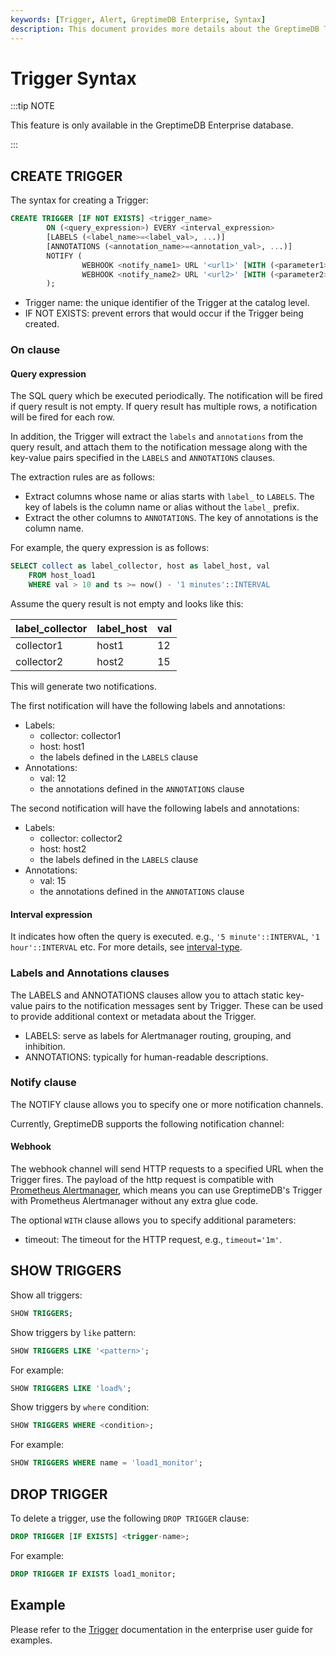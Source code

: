 ```yaml
---
keywords: [Trigger, Alert, GreptimeDB Enterprise, Syntax]
description: This document provides more details about the GreptimeDB Trigger.
---
```


# Trigger Syntax

:::tip NOTE

This feature is only available in the GreptimeDB Enterprise database.

:::


## CREATE TRIGGER

The syntax for creating a Trigger:

```sql
CREATE TRIGGER [IF NOT EXISTS] <trigger_name>
        ON (<query_expression>) EVERY <interval_expression>
        [LABELS (<label_name>=<label_val>, ...)]
        [ANNOTATIONS (<annotation_name>=<annotation_val>, ...)]
        NOTIFY (
                WEBHOOK <notify_name1> URL '<url1>' [WITH (<parameter1>=<value1>, ...)],
                WEBHOOK <notify_name2> URL '<url2>' [WITH (<parameter2>=<value2>, ...)]
        );
```

- Trigger name: the unique identifier of the Trigger at the catalog level.
- IF NOT EXISTS: prevent errors that would occur if the Trigger being created.

### On clause

#### Query expression

The SQL query which be executed periodically. The notification will be fired
if query result is not empty. If query result has multiple rows, a notification
will be fired for each row.

In addition, the Trigger will extract the `labels` and `annotations` from the
query result, and attach them to the notification message along with the key-value
pairs specified in the `LABELS` and `ANNOTATIONS` clauses.

The extraction rules are as follows:

- Extract columns whose name or alias starts with `label_` to `LABELS`. The key
    of labels is the column name or alias without the `label_` prefix.
- Extract the other columns to `ANNOTATIONS`. The key of annotations is the
    column name.

For example, the query expression is as follows:

```sql
SELECT collect as label_collector, host as label_host, val
    FROM host_load1
    WHERE val > 10 and ts >= now() - '1 minutes'::INTERVAL
```

Assume the query result is not empty and looks like this:

| label_collector  | label_host | val |
|------------------|------------|-----|
| collector1       | host1      | 12  |
| collector2       | host2      | 15  |

This will generate two notifications.

The first notification will have the following labels and annotations:

- Labels:
    - collector: collector1
    - host: host1
    - the labels defined in the `LABELS` clause
- Annotations:
    - val: 12
    - the annotations defined in the `ANNOTATIONS` clause

The second notification will have the following labels and annotations:

- Labels:
    - collector: collector2
    - host: host2
    - the labels defined in the `LABELS` clause
- Annotations:
    - val: 15
    - the annotations defined in the `ANNOTATIONS` clause
        
#### Interval expression

It indicates how often the query is executed. e.g., `'5 minute'::INTERVAL`,
`'1 hour'::INTERVAL` etc. For more details, see [interval-type](/reference/sql/data-types.md#interval-type).

### Labels and Annotations clauses

The LABELS and ANNOTATIONS clauses allow you to attach static key-value pairs
to the notification messages sent by Trigger. These can be used to provide
additional context or metadata about the Trigger.

- LABELS: serve as labels for Alertmanager routing, grouping, and inhibition.
- ANNOTATIONS: typically for human-readable descriptions.

### Notify clause

The NOTIFY clause allows you to specify one or more notification channels.

Currently, GreptimeDB supports the following notification channel:

#### Webhook

The webhook channel will send HTTP requests to a specified URL when the Trigger
fires. The payload of the http request is compatible with
[Prometheus Alertmanager](https://prometheus.io/docs/alerting/latest/alertmanager/),
which means you can use GreptimeDB's Trigger with Prometheus Alertmanager
without any extra glue code.

The optional `WITH` clause allows you to specify additional parameters:

- timeout: The timeout for the HTTP request, e.g., `timeout='1m'`.

## SHOW TRIGGERS

Show all triggers:

```sql
SHOW TRIGGERS;
```

Show triggers by `like` pattern:

```sql
SHOW TRIGGERS LIKE '<pattern>';
```

For example:

```sql
SHOW TRIGGERS LIKE 'load%';
```

Show triggers by `where` condition:

```sql
SHOW TRIGGERS WHERE <condition>;
```

For example:

```sql
SHOW TRIGGERS WHERE name = 'load1_monitor';
```

## DROP TRIGGER

To delete a trigger, use the following `DROP TRIGGER` clause:

```sql
DROP TRIGGER [IF EXISTS] <trigger-name>;
```

For example:

```sql
DROP TRIGGER IF EXISTS load1_monitor;
```

## Example

Please refer to the [Trigger](/enterprise/trigger.md) documentation in the enterprise user guide for examples.

